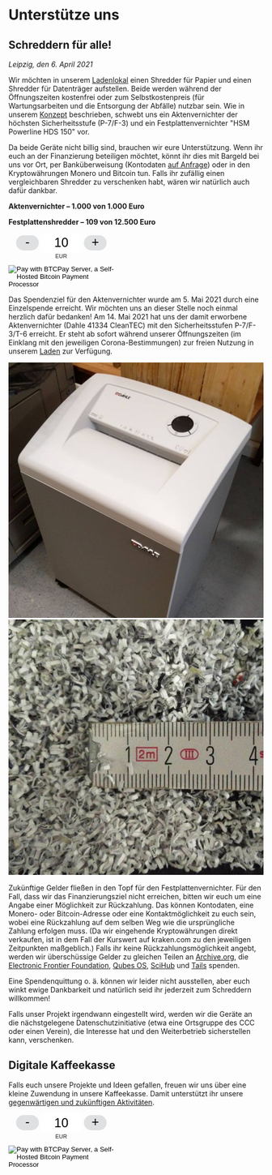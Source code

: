 # Unterstütze uns

## Schreddern für alle!

_Leipzig, den 6. April 2021_

Wir möchten in unserem [Ladenlokal](https://proxysto.re) einen Shredder für Papier und einen Shredder für Datenträger aufstellen. Beide werden während der Öffnungszeiten kostenfrei oder zum Selbstkostenpreis (für Wartungsarbeiten und die Entsorgung der Abfälle) nutzbar sein. Wie in unserem [Konzept](konzept.html) beschrieben, schwebt uns ein Aktenvernichter der höchsten Sicherheitsstufe (P-7/F-3) und ein Festplattenvernichter "HSM Powerline HDS 150" vor.

Da beide Geräte nicht billig sind, brauchen wir eure Unterstützung. Wenn ihr euch an der Finanzierung beteiligen möchtet, könnt ihr dies mit Bargeld bei uns vor Ort, per Banküberweisung (Kontodaten [auf Anfrage](https://proxysto.re/contact.html)) oder in den Kryptowährungen Monero und Bitcoin tun. Falls ihr zufällig einen vergleichbaren Shredder zu verschenken habt, wären wir natürlich auch dafür dankbar.

**Aktenvernichter – 1.000 von 1.000 Euro**

<div class="progress mb-3">
	<div class="progress-bar bg-success" role="progressbar" style="width: 100%"></div>
</div>

**Festplattenshredder – 109 von 12.500 Euro**

<div class="progress mb-3">
	<div class="progress-bar bg-success" role="progressbar" style="width: 0.872%"></div>
</div>

<div class="my-4 text-center">
	<style> .btcpay-form { display: inline-flex; align-items: center; justify-content: center; } .btcpay-form--inline { flex-direction: row; } .btcpay-form--block { flex-direction: column; } .btcpay-form--inline .submit { margin-left: 15px; } .btcpay-form--block select { margin-bottom: 10px; } .btcpay-form .btcpay-custom-container{ text-align: center; }.btcpay-custom { display: flex; align-items: center; justify-content: center; } .btcpay-form .plus-minus { cursor:pointer; font-size:25px; line-height: 25px; background: #DFE0E1; height: 30px; width: 45px; border:none; border-radius: 60px; margin: auto 5px; display: inline-flex; justify-content: center; } .btcpay-form select { -moz-appearance: none; -webkit-appearance: none; appearance: none; color: currentColor; background: transparent; border:1px solid transparent; display: block; padding: 1px; margin-left: auto; margin-right: auto; font-size: 11px; cursor: pointer; } .btcpay-form select:hover { border-color: #ccc; } .btcpay-form option { color: #000; background: rgba(0,0,0,.1); } .btcpay-input-price { -moz-appearance: textfield; border: none; box-shadow: none; text-align: center; font-size: 25px; margin: auto; border-radius: 5px; line-height: 35px; background: #fff; }.btcpay-input-price::-webkit-outer-spin-button, .btcpay-input-price::-webkit-inner-spin-button { -webkit-appearance: none; margin: 0; } </style>
	<script>
		function handlePlusMinus(event) {
			event.preventDefault();
			const root = event.target.closest('.btcpay-form');
			const el = root.querySelector('.btcpay-input-price');
			const step = parseInt(event.target.dataset.step) || 1;
			const min = parseInt(event.target.dataset.min) || 1;
			const max = parseInt(event.target.dataset.max);
			const type = event.target.dataset.type;
			const price = parseInt(el.value) || min;
			if (type === '-') {
				el.value = price - step < min ? min : price - step;
			} else if (type === '+') {
				el.value = price + step > max ? max : price + step;
			}
		}
		function handlePriceInput(event) {
			event.preventDefault();
			const root = event.target.closest('.btcpay-form');
			const price = parseInt(event.target.dataset.price);
			if (isNaN(event.target.value)) root.querySelector('.btcpay-input-price').value = price;
			const min = parseInt(event.target.getAttribute('min')) || 1;
			const max = parseInt(event.target.getAttribute('max'));
			if (event.target.value < min) {
				event.target.value = min;
			} else if (event.target.value > max) {
				event.target.value = max;
			}
		}
	</script>
	<form method="POST" action="https://pay.proxysto.re/api/v1/invoices" class="btcpay-form btcpay-form--block">
	  <input type="hidden" name="storeId" value="53wEhRv1kSEYRWR5q82UrF56eWSSDRH7bL4iq1RYqoJt" />
	  <input type="hidden" name="orderId" value="Shredder" />
	  <input type="hidden" name="checkoutDesc" value="Shredder – Thank you very much!" />
	  <input type="hidden" name="browserRedirect" value="https://dys2p.com/support.html" />
	  <div class="btcpay-custom-container">
		<div class="btcpay-custom">
		  <button class="plus-minus" type="button" onclick="handlePlusMinus(event);return false" data-type="-" data-step="1" data-min="5" data-max="9999">-</button>
		  <input class="btcpay-input-price" type="number" name="price" min="5" max="9999" step="1" value="10" data-price="10" style="width:3em;" oninput="handlePriceInput(event);return false" />
		  <button class="plus-minus" type="button" onclick="handlePlusMinus(event);return false" data-type="+" data-step="1" data-min="5" data-max="9999">+</button>
		</div>
		<select name="currency">
		  <option value="USD">USD</option>
		  <option value="GBP">GBP</option>
		  <option value="EUR" selected>EUR</option>
		  <option value="BTC">BTC</option>
		</select>
	  </div>
	  <input type="image" class="submit" name="submit" src="https://pay.proxysto.re/img/paybutton/pay.svg" style="width:209px" alt="Pay with BTCPay Server, a Self-Hosted Bitcoin Payment Processor">
	</form>
</div>

Das Spendenziel für den Aktenvernichter wurde am 5. Mai 2021 durch eine Einzelspende erreicht. Wir möchten uns an dieser Stelle noch einmal herzlich dafür bedanken! Am 14. Mai 2021 hat uns der damit erworbene Aktenvernichter (Dahle 41334 CleanTEC) mit den Sicherheitsstufen P-7/F-3/T-6 erreicht. Er steht ab sofort während unserer Öffnungszeiten (im Einklang mit den jeweiligen Corona-Bestimmungen) zur freien Nutzung in unserem [Laden](https://proxysto.re) zur Verfügung.

<div class="row">
	<div class="col-sm-6 mb-3">
		<img src="../assets/images/paper-shredder-1.jpg" class="img-fluid">
	</div>
	<div class="col-sm-6 mb-3">
		<img src="../assets/images/paper-shredder-2.jpg" class="img-fluid">
	</div>
</div>

Zukünftige Gelder fließen in den Topf für den Festplattenvernichter. Für den Fall, dass wir das Finanzierungsziel nicht erreichen, bitten wir euch um eine Angabe einer Möglichkeit zur Rückzahlung. Das können Kontodaten, eine Monero- oder Bitcoin-Adresse oder eine Kontaktmöglichkeit zu euch sein, wobei eine Rückzahlung auf dem selben Weg wie die ursprüngliche Zahlung erfolgen muss. (Da wir eingehende Kryptowährungen direkt verkaufen, ist in dem Fall der Kurswert auf kraken.com zu den jeweiligen Zeitpunkten maßgeblich.) Falls ihr keine Rückzahlungsmöglichkeit angebt, werden wir überschüssige Gelder zu gleichen Teilen an [Archive.org](https://archive.org/donate), die [Electronic Frontier Foundation](https://supporters.eff.org/donate/pu20--WB), [Qubes OS](https://www.qubes-os.org/donate/), [SciHub](https://de.wikipedia.org/wiki/Sci-Hub) und [Tails](https://tails.net/donate/index.de.html) spenden.

Eine Spendenquittung o. ä. können wir leider nicht ausstellen, aber euch winkt ewige Dankbarkeit und natürlich seid ihr jederzeit zum Schreddern willkommen!

Falls unser Projekt irgendwann eingestellt wird, werden wir die Geräte an die nächstgelegene Datenschutzinitiative (etwa eine Ortsgruppe des CCC oder einen Verein), die Interesse hat und den Weiterbetrieb sicherstellen kann, verschenken.

## Digitale Kaffeekasse

Falls euch unsere Projekte und Ideen gefallen, freuen wir uns über eine kleine Zuwendung in unsere Kaffeekasse. Damit unterstützt ihr unsere [gegenwärtigen und zukünftigen Aktivitäten](https://dys2p.com).

<div class="my-4 text-center">
	<!-- don't repeat style and script -->
	<form method="POST" action="https://pay.proxysto.re/api/v1/invoices" class="btcpay-form btcpay-form--block">
	  <input type="hidden" name="storeId" value="53wEhRv1kSEYRWR5q82UrF56eWSSDRH7bL4iq1RYqoJt" />
	  <input type="hidden" name="orderId" value="Contribution" />
	  <input type="hidden" name="checkoutDesc" value="Contribution – Thank you very much!" />
	  <input type="hidden" name="browserRedirect" value="https://dys2p.com/support.html" />
	  <div class="btcpay-custom-container">
		<div class="btcpay-custom">
		  <button class="plus-minus" type="button" onclick="handlePlusMinus(event);return false" data-type="-" data-step="1" data-min="5" data-max="9999">-</button>
		  <input class="btcpay-input-price" type="number" name="price" min="5" max="9999" step="1" value="10" data-price="10" style="width:3em;" oninput="handlePriceInput(event);return false" />
		  <button class="plus-minus" type="button" onclick="handlePlusMinus(event);return false" data-type="+" data-step="1" data-min="5" data-max="9999">+</button>
		</div>
		<select name="currency">
		  <option value="USD">USD</option>
		  <option value="GBP">GBP</option>
		  <option value="EUR" selected>EUR</option>
		  <option value="BTC">BTC</option>
		</select>
	  </div>
	  <input type="image" class="submit" name="submit" src="https://pay.proxysto.re/img/paybutton/pay.svg" style="width:209px" alt="Pay with BTCPay Server, a Self-Hosted Bitcoin Payment Processor">
	</form>
</div>
